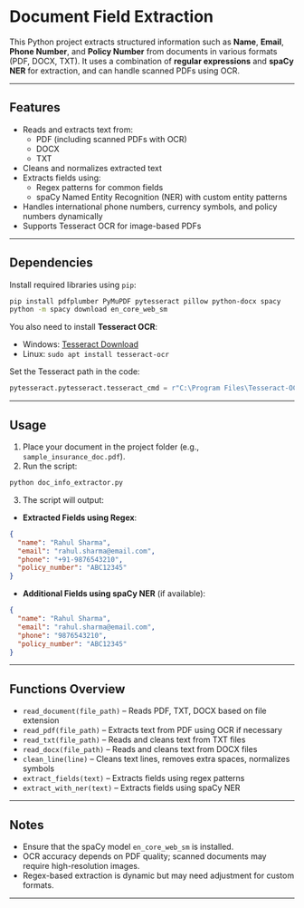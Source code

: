 # Document Field Extraction

This Python project extracts structured information such as **Name**, **Email**, **Phone Number**, and **Policy Number** from documents in various formats (PDF, DOCX, TXT). It uses a combination of **regular expressions** and **spaCy NER** for extraction, and can handle scanned PDFs using OCR.

---

## Features

- Reads and extracts text from:
  - PDF (including scanned PDFs with OCR)
  - DOCX
  - TXT
- Cleans and normalizes extracted text
- Extracts fields using:
  - Regex patterns for common fields
  - spaCy Named Entity Recognition (NER) with custom entity patterns
- Handles international phone numbers, currency symbols, and policy numbers dynamically
- Supports Tesseract OCR for image-based PDFs

---

## Dependencies

Install required libraries using `pip`:

```bash
pip install pdfplumber PyMuPDF pytesseract pillow python-docx spacy
python -m spacy download en_core_web_sm
```

You also need to install **Tesseract OCR**:

- Windows: [Tesseract Download](https://github.com/tesseract-ocr/tesseract)
- Linux: `sudo apt install tesseract-ocr`

Set the Tesseract path in the code:

```python
pytesseract.pytesseract.tesseract_cmd = r"C:\Program Files\Tesseract-OCR\tesseract.exe"
```

---

## Usage

1. Place your document in the project folder (e.g., `sample_insurance_doc.pdf`).
2. Run the script:

```bash
python doc_info_extractor.py
```

3. The script will output:

- **Extracted Fields using Regex**:

```json
{
  "name": "Rahul Sharma",
  "email": "rahul.sharma@email.com",
  "phone": "+91-9876543210",
  "policy_number": "ABC12345"
}
```

- **Additional Fields using spaCy NER** (if available):

```json
{
  "name": "Rahul Sharma",
  "email": "rahul.sharma@email.com",
  "phone": "9876543210",
  "policy_number": "ABC12345"
}
```

---

## Functions Overview

- `read_document(file_path)` – Reads PDF, TXT, DOCX based on file extension
- `read_pdf(file_path)` – Extracts text from PDF using OCR if necessary
- `read_txt(file_path)` – Reads and cleans text from TXT files
- `read_docx(file_path)` – Reads and cleans text from DOCX files
- `clean_line(line)` – Cleans text lines, removes extra spaces, normalizes symbols
- `extract_fields(text)` – Extracts fields using regex patterns
- `extract_with_ner(text)` – Extracts fields using spaCy NER

---

## Notes

- Ensure that the spaCy model `en_core_web_sm` is installed.
- OCR accuracy depends on PDF quality; scanned documents may require high-resolution images.
- Regex-based extraction is dynamic but may need adjustment for custom formats.

---
